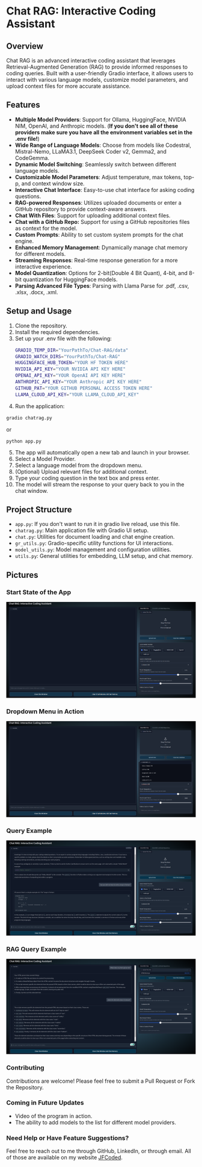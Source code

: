 # Chat RAG: Interactive Coding Assistant

## Overview
Chat RAG is an advanced interactive coding assistant that leverages Retrieval-Augmented Generation (RAG) to provide 
informed responses to coding queries. Built with a user-friendly Gradio interface, it allows users to interact 
with various language models, customize model parameters, and upload context files for more accurate assistance.


## Features
- **Multiple Model Providers**: Support for Ollama, HuggingFace, NVIDIA NIM, OpenAI, and Anthropic models. 
(**If you don't see all of these providers make sure you have all the environment variables set in the .env file!**)
- **Wide Range of Language Models**: Choose from models like Codestral, Mistral-Nemo, LLaMA3.1, DeepSeek Coder v2, Gemma2, and CodeGemma.
- **Dynamic Model Switching**: Seamlessly switch between different language models.
- **Customizable Model Parameters**: Adjust temperature, max tokens, top-p, and context window size.
- **Interactive Chat Interface**: Easy-to-use chat interface for asking coding questions.
- **RAG-powered Responses**: Utilizes uploaded documents or enter a GitHub repository to provide context-aware answers. 
- **Chat With Files**: Support for uploading additional context files. 
- **Chat with a GitHub Repo:** Support for using a GitHub repositories files as context for the model.
- **Custom Prompts**: Ability to set custom system prompts for the chat engine.
- **Enhanced Memory Management**: Dynamically manage chat memory for different models.
- **Streaming Responses**: Real-time response generation for a more interactive experience.
- **Model Quantization**: Options for 2-bit(Double 4 Bit Quant), 4-bit, and 8-bit quantization for HuggingFace models.
- **Parsing Advanced File Types**: Parsing with Llama Parse for .pdf, .csv, .xlsx, .docx, .xml.


## Setup and Usage
1. Clone the repository.
2. Install the required dependencies.
3. Set up your .env file with the following:
   ```bash
   GRADIO_TEMP_DIR="YourPathTo/Chat-RAG/data"
   GRADIO_WATCH_DIRS="YourPathTo/Chat-RAG"
   HUGGINGFACE_HUB_TOKEN="YOUR HF TOKEN HERE"
   NVIDIA_API_KEY="YOUR NVIDIA API KEY HERE"
   OPENAI_API_KEY="YOUR OpenAI API KEY HERE"
   ANTHROPIC_API_KEY="YOUR Anthropic API KEY HERE"
   GITHUB_PAT="YOUR GITHUB PERSONAL ACCESS TOKEN HERE"
   LLAMA_CLOUD_API_KEY="YOUR LLAMA_CLOUD_API_KEY"
   ```
4. Run the application:
```bash
gradio chatrag.py
   ```
or 
```commandline
python app.py
```
5. The app will automatically open a new tab and launch in your browser.
6. Select a Model Provider.
7. Select a language model from the dropdown menu.
8. (Optional) Upload relevant files for additional context.
9. Type your coding question in the text box and press enter.
10. The model will stream the response to your query back to you in the chat window.


## Project Structure
- `app.py`: If you don't want to run it in gradio live reload, use this file.
- `chatrag.py`: Main application file with Gradio UI setup.
- `chat.py`: Utilities for document loading and chat engine creation.
- `gr_utils.py`: Gradio-specific utility functions for UI interactions.
- `model_utils.py`: Model management and configuration utilities.
- `utils.py`: General utilities for embedding, LLM setup, and chat memory.


## Pictures
### Start State of the App
![Start State of the App](pics/start_state.png "Start State of the App")
### Dropdown Menu in Action
![Dropdown Menu](pics/model_dropdown.png "Dropdown Menu in Action")
### Query Example
![Query Example](pics/query.png "Query Example")
### RAG Query Example
![RAG Query Example](pics/RAG_Query.png "RAG Query Example")


### Contributing
Contributions are welcome! Please feel free to submit a Pull Request or Fork the Repository.


### Coming in Future Updates
- Video of the program in action.
- The ability to add models to the list for different model providers.


### Need Help or Have Feature Suggestions?
Feel free to reach out to me through GitHub, LinkedIn, or through email. All of those are available on my website [JFCoded](https://www.jfcoded.com/contact).